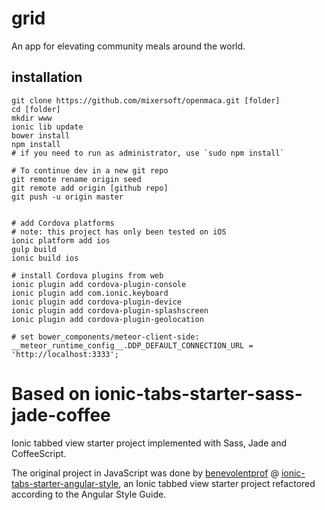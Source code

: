 # grid
An app for elevating community meals around the world.

## installation
```
git clone https://github.com/mixersoft/openmaca.git [folder]
cd [folder]
mkdir www
ionic lib update
bower install
npm install
# if you need to run as administrator, use `sudo npm install`

# To continue dev in a new git repo
git remote rename origin seed
git remote add origin [github repo]
git push -u origin master


# add Cordova platforms
# note: this project has only been tested on iOS
ionic platform add ios
gulp build
ionic build ios

# install Cordova plugins from web
ionic plugin add cordova-plugin-console
ionic plugin add com.ionic.keyboard
ionic plugin add cordova-plugin-device
ionic plugin add cordova-plugin-splashscreen
ionic plugin add cordova-plugin-geolocation

# set bower_components/meteor-client-side:
__meteor_runtime_config__.DDP_DEFAULT_CONNECTION_URL = 'http://localhost:3333';

```



# Based on ionic-tabs-starter-sass-jade-coffee

Ionic tabbed view starter project implemented with Sass, Jade and CoffeeScript.

The original project in JavaScript was done by [benevolentprof](https://github.com/benevolentprof "benevolentprof") @ [ionic-tabs-starter-angular-style](https://github.com/benevolentprof/ionic-tabs-starter-angular-style "ionic-tabs-starter-angular-style"),
an Ionic tabbed view starter project refactored according to the Angular Style Guide.
